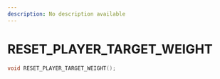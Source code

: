 ```yaml
---
description: No description available 
---
```


# RESET_PLAYER_TARGET_WEIGHT

```cpp
void RESET_PLAYER_TARGET_WEIGHT();
```
